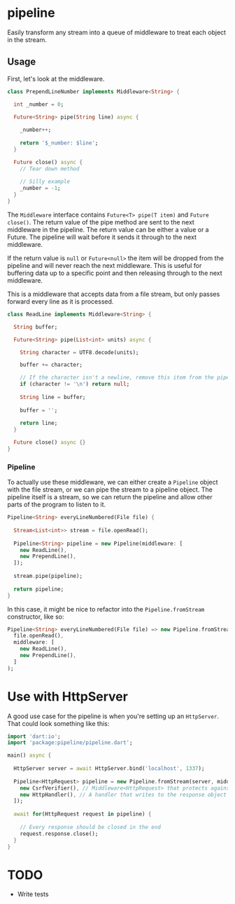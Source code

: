 # pipeline

Easily transform any stream into a queue of middleware to treat each object in the stream.

## Usage

First, let's look at the middleware.

```dart
class PrependLineNumber implements Middleware<String> {

  int _number = 0;

  Future<String> pipe(String line) async {
  
    _number++;
  
    return '$_number: $line';
  }

  Future close() async {
    // Tear down method
    
    // Silly example
    _number = -1;
  }
}
```

The `Middleware` interface contains `Future<T> pipe(T item)` and `Future close()`. The return value of the pipe 
method are sent to the next middleware in the pipeline. The return value can be either a value or a Future. The 
pipeline will wait before it sends it through to the next middleware.

If the return value is `null` or `Future<null>` the item will be dropped from the pipeline and will never reach the 
next middleware. This is useful for buffering data up to a specific point and then releasing through to the next 
middleware. 

This is a middleware that accepts data from a file stream, but only passes forward every line as it is processed.

```dart
class ReadLine implements Middleware<String> {

  String buffer;

  Future<String> pipe(List<int> units) async {

    String character = UTF8.decode(units);

    buffer += character;

    // If the character isn't a newline, remove this item from the pipeline
    if (character != '\n') return null;
    
    String line = buffer;
    
    buffer = '';
    
    return line;
  }

  Future close() async {}
}
```

### Pipeline

To actually use these middleware, we can either create a `Pipeline` object with the file stream, or we can pipe the 
stream to a pipeline object. The pipeline itself is a stream, so we can return the pipeline and allow other parts of 
the program to listen to it.

```dart
Pipeline<String> everyLineNumbered(File file) {
  
  Stream<List<int>> stream = file.openRead();
  
  Pipeline<String> pipeline = new Pipeline(middleware: [
    new ReadLine(),
    new PrependLine(),
  ]);
  
  stream.pipe(pipeline);
  
  return pipeline;
}
```

In this case, it might be nice to refactor into the `Pipeline.fromStream` constructor, like so:

```dart
Pipeline<String> everyLineNumbered(File file) => new Pipeline.fromStream(
  file.openRead(),
  middleware: [
    new ReadLine(),
    new PrependLine(),
  ]
);
```

# Use with HttpServer

A good use case for the pipeline is when you're setting up an `HttpServer`. That could look something like this:

```dart
import 'dart:io';
import 'package:pipeline/pipeline.dart';

main() async {
  
  HttpServer server = await HttpServer.bind('localhost', 1337);
  
  Pipeline<HttpRequest> pipeline = new Pipeline.fromStream(server, middleware: [
    new CsrfVerifier(), // Middleware<HttpRequest> that protects against CSRF by comparing some tokens.
    new HttpHandler(), // A handler that writes to the response object
  ]);
  
  await for(HttpRequest request in pipeline) {
  
    // Every response should be closed in the end
    request.response.close();
  }
}
```


# TODO

* Write tests